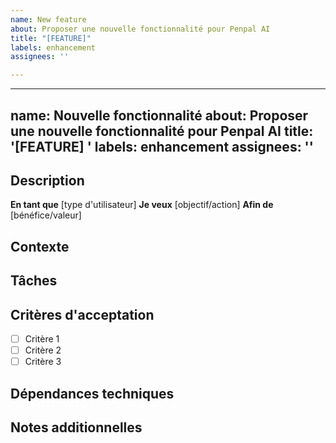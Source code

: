 ```yaml
---
name: New feature
about: Proposer une nouvelle fonctionnalité pour Penpal AI
title: "[FEATURE]"
labels: enhancement
assignees: ''

---
```


---
name: Nouvelle fonctionnalité
about: Proposer une nouvelle fonctionnalité pour Penpal AI
title: '[FEATURE] '
labels: enhancement
assignees: ''
---

## Description
**En tant que** [type d'utilisateur]
**Je veux** [objectif/action]
**Afin de** [bénéfice/valeur]

## Contexte
<!-- Fournir tout contexte supplémentaire sur la fonctionnalité -->

## Tâches
<!-- Liste des tâches à effectuer pour l'accomplissement de la feature -->

## Critères d'acceptation
- [ ] Critère 1
- [ ] Critère 2
- [ ] Critère 3

## Dépendances techniques
<!-- Liste des dépendances techniques ou des prérequis -->

## Notes additionnelles
<!-- Toute information supplémentaire, alternatives considérées, etc. -->
